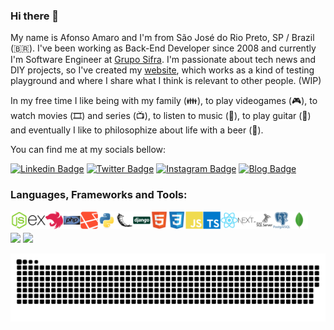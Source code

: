 ### Hi there 👋

My name is Afonso Amaro and I'm from São José do Rio Preto, SP / Brazil (🇧🇷). I've been working as Back-End Developer since 2008 and currently I'm Software Engineer at [Grupo Sifra](https://gruposifra.com.br). I'm passionate about tech news and DIY projects, so I've created my [website](https://afonsoamaro.dev), which works as a kind of testing playground and where I share what I think is relevant to other people. (WIP)

In my free time I like being with my family (👪), to play videogames (🎮), to watch movies (🎞️) and series (📺), to listen to music (🎵), to play guitar (🎸) and eventually I like to philosophize about life with a beer (🍺).

You can find me at my socials bellow:

[![Linkedin Badge](https://img.shields.io/badge/-LinkedIn-blue?style=flat&logo=Linkedin&logoColor=white&link=https://www.linkedin.com/in/afonso.amaro)](https://www.linkedin.com/in/afonso.amaro)
[![Twitter Badge](https://img.shields.io/badge/-Twitter-1ca0f1?style=flat&labelColor=1ca0f1&logo=twitter&logoColor=white&link=https://twitter.com/AfonsoAmaroDev)](https://twitter.com/AfonsoAmaroDev)
[![Instagram Badge](https://img.shields.io/badge/-Instagram-E1306C?style=flat&labelColor=E1306C&logo=instagram&logoColor=white&link=https://instagram.com/AfonsoAmaroDev)](https://instagram.com/AfonsoAmaroDev)
[![Blog Badge](https://img.shields.io/badge/Blog-afonsoamaro.dev-black)](https://afonsoamaro.dev/blog)


### Languages, Frameworks and Tools:

[<img align="left" alt="Node.js" width="28px" height="28px" src="https://raw.githubusercontent.com/devicons/devicon/master/icons/nodejs/nodejs-plain.svg" />](https://nodejs.org)
[<img align="left" alt="Express" width="28px" height="28px" src="https://raw.githubusercontent.com/devicons/devicon/master/icons/express/express-original.svg" />](https://expressjs.com/)
[<img align="left" alt="NestJS" width="28px" height="28px" src="https://raw.githubusercontent.com/devicons/devicon/master/icons/nestjs/nestjs-plain.svg" />](https://nestjs.com//)

[<img align="left" alt="PHP" width="28px" height="28px" src="https://raw.githubusercontent.com/devicons/devicon/master/icons/php/php-original.svg" />](https://www.php.net/)
[<img align="left" alt="Laravel" width="28px" height="28px" src="https://raw.githubusercontent.com/devicons/devicon/master/icons/laravel/laravel-plain.svg" />](https://laravel.com/)

[<img align="left" alt="Python" width="28px" height="28px" src="https://raw.githubusercontent.com/devicons/devicon/master/icons/python/python-original.svg" />](https://www.python.org/)
[<img align="left" alt="Flask" width="28px" height="28px" src="https://raw.githubusercontent.com/devicons/devicon/master/icons/flask/flask-original.svg" />](https://palletsprojects.com/p/flask/)
[<img align="left" alt="Django" width="28px" height="28px" src="https://raw.githubusercontent.com/devicons/devicon/master/icons/django/django-original.svg" />](https://www.djangoproject.com/)

[<img align="left" alt="HTML5" width="28px" height="28px" src="https://raw.githubusercontent.com/devicons/devicon/master/icons/html5/html5-original.svg" />](https://developer.mozilla.org/en-US/docs/Web/Guide/HTML/HTML5)
[<img align="left" alt="CSS3" width="28px" height="28px"  src="https://raw.githubusercontent.com/devicons/devicon/master/icons/css3/css3-original.svg" />](https://developer.mozilla.org/en-US/docs/Archive/CSS3)
[<img align="left" alt="JavaScript" width="28px" height="28px" src="https://raw.githubusercontent.com/devicons/devicon/master/icons/javascript/javascript-plain.svg" />](https://developer.mozilla.org/en-US/docs/Web/JavaScript)

[<img align="left" alt="TypeScript" width="28px" height="28px" src="https://raw.githubusercontent.com/devicons/devicon/master/icons/typescript/typescript-plain.svg" />](https://www.typescriptlang.org/)
[<img align="left" alt="React" width="28px" height="28px" src="https://raw.githubusercontent.com/devicons/devicon/master/icons/react/react-original.svg" />](https://reactjs.org/)
[<img align="left" alt="Next.JS" width="28px" height="28px" src="https://raw.githubusercontent.com/devicons/devicon/master/icons/nextjs/nextjs-original-wordmark.svg" />](https://nextjs.org/)

[<img align="left" alt="MS SQLServer" width="28px" height="28px" src="https://raw.githubusercontent.com/devicons/devicon/master/icons/microsoftsqlserver/microsoftsqlserver-plain-wordmark.svg" />](https://www.microsoft.com/pt-br/sql-server/)
[<img align="left" alt="PostgreSQL" width="28px" height="28px" src="https://raw.githubusercontent.com/devicons/devicon/master/icons/postgresql/postgresql-plain-wordmark.svg" />](https://www.postgresql.org/)
[<img align="left" alt="MongoDB" width="28px" height="28px" src="https://raw.githubusercontent.com/devicons/devicon/master/icons/mongodb/mongodb-original.svg" />](https://www.mongodb.com/)

<br />
<br />

<div>
  <img height="160em" src="https://github-readme-stats.vercel.app/api?username=doominating&count_private=true&show_icons=true&hide=issues&theme=dracula" />
  <img height="160em" src="https://github-readme-stats.vercel.app/api/top-langs/?username=doominating&layout=compact&theme=dracula" />
</div>

  ![Snake animation](https://github.com/doominating/doominating/blob/output/github-contribution-grid-snake.svg)
